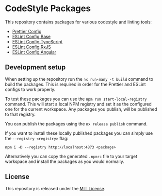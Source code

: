 # CodeStyle Packages

This repository contains packages for various codestyle and linting tools:

- [Prettier Config](packages/prettier-config/README.md)
- [ESLint Config Base](packages/eslint-config-base/README.md)
- [ESLint Config TypeScript](packages/eslint-config-typescript/README.md)
- [ESLint Config RxJS](packages/eslint-config-rxjs/README.md)
- [ESLint Config Angular](packages/eslint-config-angular/README.md)

## Development setup

When setting up the repository run the `nx run-many -t build` command to build the packages. This is required in order for the Prettier and ESLint configs to work properly.

To test these packages you can use the `npm run start-local-registry` command. This will start a local NPM registry and set it as the configured one for the current workspace. Any packages you publish, will be published to that registry.

You can publish the packages using the `nx release publish` command.

If you want to install these locally published packages you can simply use the `--registry <registry>` flag:

`npm i -D --registry http://localhost:4873 <package>`

Alternatively you can copy the generated `.npmrc` file to your target workspace and install the packages as you would normally.

## License

This repository is released under the [MIT License](LICENSE).
